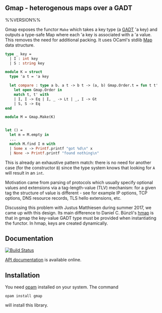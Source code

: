 ## Gmap - heterogenous maps over a GADT

%%VERSION%%

Gmap exposes the functor `Make` which takes a key type (a
[GADT](https://en.wikipedia.org/wiki/Generalized_algebraic_data_type) 'a key)
and outputs a type-safe Map where each 'a key is associated with a 'a value.
This removes the need for additional packing.  It uses OCaml's stdlib
[Map](http://caml.inria.fr/pub/docs/manual-ocaml/libref/Map.html) data
structure.

```OCaml
type _ key =
  | I : int key
  | S : string key

module K = struct
  type 'a t = 'a key

  let compare : type a b. a t -> b t -> (a, b) Gmap.Order.t = fun t t' ->
    let open Gmap.Order in
    match t, t' with
    | I, I -> Eq | I, _ -> Lt | _, I -> Gt
    | S, S -> Eq
end

module M = Gmap.Make(K)


let () =
  let m = M.empty in
  ...
  match M.find I m with
  | Some x -> Printf.printf "got %d\n" x
  | None -> Printf.printf "found nothing\n"
```

This is already an exhaustive pattern match: there is no need for another case
(for the constructor `B`) since the type system knows that looking for `A` will
result in an `int`.

Motivation came from parsing of protocols which usually specify optional values
and extensions via a tag-length-value (TLV) mechanism: for a given tag the
structure of value is different - see for example IP options, TCP options, DNS
resource records, TLS hello extensions, etc.

Discussing this problem with Justus Matthiesen during summer 2017, we came up
with this design. Its main difference to Daniel C. Bünzli's
[hmap](http://erratique.ch/software/hmap) is that in gmap the key-value GADT
type must be provided when instantiating the functor.  In hmap, keys are created
dynamically.

## Documentation

[![Build Status](https://travis-ci.org/hannesm/gmap.svg?branch=master)](https://travis-ci.org/hannesm/gmap)

[API documentation](https://hannesm.github.io/gmap/doc/) is available online.

## Installation

You need [opam](https://opam.ocaml.org) installed on your system.  The command

`opam install gmap`

will install this library.

